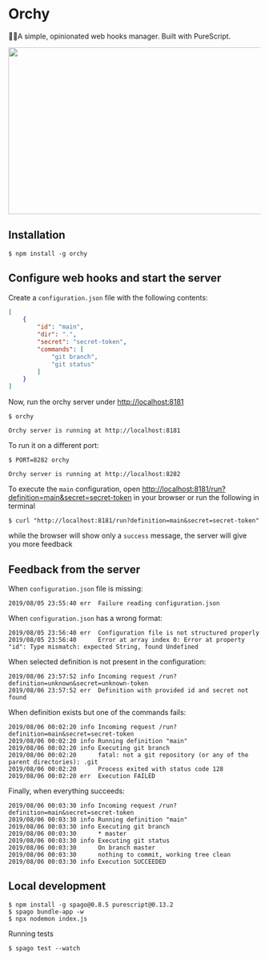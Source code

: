 # Orchy

🤹‍♂️A simple, opinionated web hooks manager. Built with PureScript.

<img src="https://raw.githubusercontent.com/maciejsmolinski/orchy/master/assets/success.gif" width="650" height="333"/>

## Installation

```
$ npm install -g orchy
```

## Configure web hooks and start the server

Create a `configuration.json` file with the following contents:

```json
[
    {
        "id": "main",
        "dir": ".",
        "secret": "secret-token",
        "commands": [
            "git branch",
            "git status"
        ]
    }
]
```

Now, run the orchy server under [http://localhost:8181](http://localhost:8181)

```shell
$ orchy

Orchy server is running at http://localhost:8181
```

To run it on a different port:

```
$ PORT=8282 orchy

Orchy server is running at http://localhost:8282
```

To execute the `main` configuration, open [http://localhost:8181/run?definition=main&secret=secret-token](http://localhost:8181/run?definition=main&secret=secret-token) in your browser or run the following in terminal

```
$ curl "http://localhost:8181/run?definition=main&secret=secret-token"
```

while the browser will show only a `success` message, the server will give you more feedback

## Feedback from the server

When `configuration.json` file is missing:

```shell
2019/08/05 23:55:40 err  Failure reading configuration.json
```

When `configuration.json` has a wrong format:

```shell
2019/08/05 23:56:40 err  Configuration file is not structured properly
2019/08/05 23:56:40      Error at array index 0: Error at property "id": Type mismatch: expected String, found Undefined
```

When selected definition is not present in the configuration:

```shell
2019/08/06 23:57:52 info Incoming request /run?definition=unknown&secret=unknown-token
2019/08/06 23:57:52 err  Definition with provided id and secret not found
```

When definition exists but one of the commands fails:

```shell
2019/08/06 00:02:20 info Incoming request /run?definition=main&secret=secret-token
2019/08/06 00:02:20 info Running definition "main"
2019/08/06 00:02:20 info Executing git branch
2019/08/06 00:02:20      fatal: not a git repository (or any of the parent directories): .git
2019/08/06 00:02:20      Process exited with status code 128
2019/08/06 00:02:20 err  Execution FAILED
```

Finally, when everything succeeds:

```shell
2019/08/06 00:03:30 info Incoming request /run?definition=main&secret=secret-token
2019/08/06 00:03:30 info Running definition "main"
2019/08/06 00:03:30 info Executing git branch
2019/08/06 00:03:30      * master
2019/08/06 00:03:30 info Executing git status
2019/08/06 00:03:30      On branch master
2019/08/06 00:03:30      nothing to commit, working tree clean
2019/08/06 00:03:30 info Execution SUCCEEDED
```

## Local development

```shell
$ npm install -g spago@0.8.5 purescript@0.13.2
$ spago bundle-app -w
$ npx nodemon index.js
```

Running tests

```shell
$ spago test --watch
```
